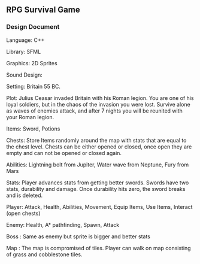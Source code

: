 ## RPG Survival Game

### Design Document

Language: C++

Library: SFML

Graphics: 2D Sprites

Sound Design:

Setting: Britain 55 BC. 

Plot: Julius Ceasar invaded Britain with his Roman legion. You are one of his loyal soldiers, but in the chaos of the invasion you were lost. Survive alone as waves of enemies attack, and after 7 nights you will be reunited with your Roman legion.

Items: Sword, Potions

Chests: Store Items randomly around the map with stats that are equal to the chest level. Chests can be either opened or closed, once open they are empty and can not be opened or closed again.

Abilities: Lightning bolt from Jupiter, Water wave from Neptune, Fury from Mars

Stats: Player advances stats from getting better swords. Swords have two stats, durability and damage. Once durability hits zero, the sword breaks and is deleted.

Player: Attack, Health, Abilities, Movement, Equip Items, Use Items, Interact (open chests)

Enemy: Health, A* pathfinding, Spawn, Attack

Boss <Enemy>: Same as enemy but sprite is bigger and better stats

Map <tiles>: The map is compromised of tiles. Player can walk on map consisting of grass and cobblestone tiles.
